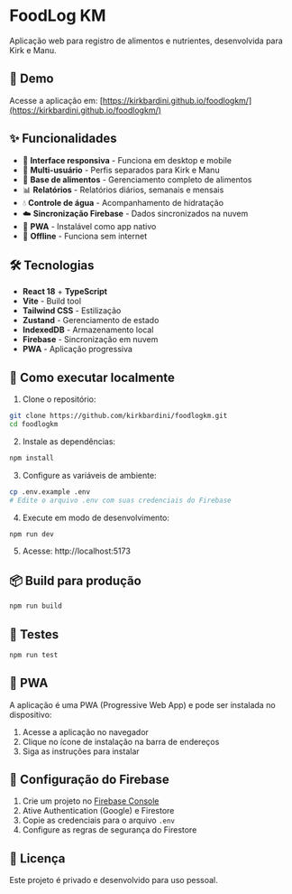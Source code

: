 # FoodLog KM

Aplicação web para registro de alimentos e nutrientes, desenvolvida para Kirk e Manu.

## 🚀 Demo

Acesse a aplicação em: [https://kirkbardini.github.io/foodlogkm/](https://kirkbardini.github.io/foodlogkm/)

## ✨ Funcionalidades

- 📱 **Interface responsiva** - Funciona em desktop e mobile
- 👥 **Multi-usuário** - Perfis separados para Kirk e Manu
- 🍎 **Base de alimentos** - Gerenciamento completo de alimentos
- 📊 **Relatórios** - Relatórios diários, semanais e mensais
- 💧 **Controle de água** - Acompanhamento de hidratação
- ☁️ **Sincronização Firebase** - Dados sincronizados na nuvem
- 📱 **PWA** - Instalável como app nativo
- 🔄 **Offline** - Funciona sem internet

## 🛠️ Tecnologias

- **React 18** + **TypeScript**
- **Vite** - Build tool
- **Tailwind CSS** - Estilização
- **Zustand** - Gerenciamento de estado
- **IndexedDB** - Armazenamento local
- **Firebase** - Sincronização em nuvem
- **PWA** - Aplicação progressiva

## 🚀 Como executar localmente

1. Clone o repositório:
```bash
git clone https://github.com/kirkbardini/foodlogkm.git
cd foodlogkm
```

2. Instale as dependências:
```bash
npm install
```

3. Configure as variáveis de ambiente:
```bash
cp .env.example .env
# Edite o arquivo .env com suas credenciais do Firebase
```

4. Execute em modo de desenvolvimento:
```bash
npm run dev
```

5. Acesse: http://localhost:5173

## 📦 Build para produção

```bash
npm run build
```

## 🧪 Testes

```bash
npm run test
```

## 📱 PWA

A aplicação é uma PWA (Progressive Web App) e pode ser instalada no dispositivo:

1. Acesse a aplicação no navegador
2. Clique no ícone de instalação na barra de endereços
3. Siga as instruções para instalar

## 🔧 Configuração do Firebase

1. Crie um projeto no [Firebase Console](https://console.firebase.google.com/)
2. Ative Authentication (Google) e Firestore
3. Copie as credenciais para o arquivo `.env`
4. Configure as regras de segurança do Firestore

## 📄 Licença

Este projeto é privado e desenvolvido para uso pessoal.

